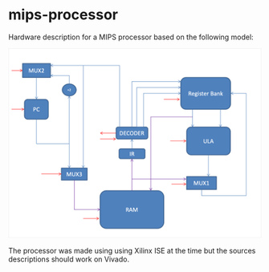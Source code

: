 # mips-processor

Hardware description for a MIPS processor based on the following model:
 
![Processor Model](https://raw.githubusercontent.com/GabrielKunz/mips-processor/master/model.png)

The processor was made using using Xilinx ISE at the time but the sources descriptions should work on Vivado.
